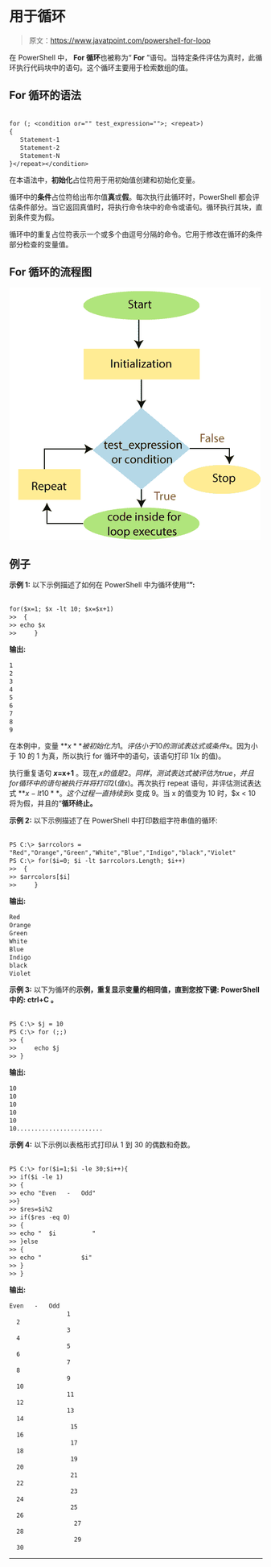# 用于循环

> 原文：<https://www.javatpoint.com/powershell-for-loop>

在 PowerShell 中， **For 循环**也被称为“ **For** ”语句。当特定条件评估为真时，此循环执行代码块中的语句。这个循环主要用于检索数组的值。

## For 循环的语法

```

for (; <condition or="" test_expression="">; <repeat>)
{
   Statement-1
   Statement-2
   Statement-N
}</repeat></condition> 
```

在本语法中，**初始化**占位符用于用初始值创建和初始化变量。

循环中的**条件**占位符给出布尔值**真**或**假**。每次执行此循环时，PowerShell 都会评估条件部分。当它返回真值时，将执行命令块中的命令或语句。循环执行其块，直到条件变为假。

循环中的重复占位符表示一个或多个由逗号分隔的命令。它用于修改在循环的条件部分检查的变量值。

## For 循环的流程图

![PowerShell For Loop](img/73374797b6cb9804b3698ab745ac5c29.png)

## 例子

**示例 1:** 以下示例描述了如何在 PowerShell 中为循环使用“**”:**

```

for($x=1; $x -lt 10; $x=$x+1) 
>>  { 
>> echo $x 
>>     }

```

**输出:**

```
1
2
3
4
5
6
7
8
9

```

在本例中，变量 **$x** 被初始化为 1。评估小于 10 的测试表达式或条件$x。因为小于 10 的 1 为真，所以执行 for 循环中的语句，该语句打印 1(x 的值)。

执行重复语句 **$x=$x+1** 。现在,$x 的值是 2。同样，测试表达式被评估为 true，并且 for 循环中的语句被执行并将打印 2(值$x)。再次执行 repeat 语句，并评估测试表达式 **$x -lt 10** 。这个过程一直持续到$x 变成 9。当 x 的值变为 10 时，$x < 10 将为假，并且的“**循环终止。**

**示例 2:** 以下示例描述了在 PowerShell 中打印数组字符串值的循环:

```

PS C:\> $arrcolors = "Red","Orange","Green","White","Blue","Indigo","black","Violet"
PS C:\> for($i=0; $i -lt $arrcolors.Length; $i++) 
>>  { 
>> $arrcolors[$i]
>>     }

```

**输出:**

```
Red
Orange
Green
White
Blue
Indigo
black
Violet

```

**示例 3:** 以下为循环的**示例，重复显示变量的相同值，直到您按下键: **PowerShell** 中的: **ctrl+C** 。**

```

PS C:\> $j = 10
PS C:\> for (;;)
>> {
>>     echo $j
>> }

```

**输出:**

```
10
10
10
10
10
10........................

```

**示例 4:** 以下示例以表格形式打印从 1 到 30 的偶数和奇数。

```

PS C:\> for($i=1;$i -le 30;$i++){
>> if($i -le 1)
>> { 
>> echo "Even   -   Odd"
>>}
>> $res=$i%2
>> if($res -eq 0)
>> {
>> echo "  $i          "
>> }else
>> {
>> echo "           $i"
>> }
>> }

```

**输出:**

```
Even   -   Odd
                1
  2
                3
  4
                5
  6
                7
  8
                9
  10
                11
  12
                13
  14
                 15
  16
                 17
  18
                 19
  20
                 21
  22
                 23
  24
                 25
  26
                  27
  28
                  29
  30

```

* * *